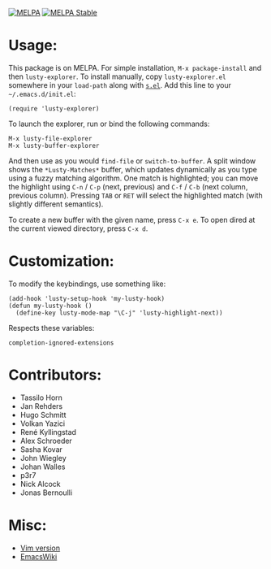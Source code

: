 [![MELPA](https://melpa.org/packages/lusty-explorer-badge.svg)](https://melpa.org/#/lusty-explorer)
[![MELPA Stable](https://stable.melpa.org/packages/lusty-explorer-badge.svg)](https://stable.melpa.org/#/lusty-explorer)

# Usage:

This package is on MELPA. For simple installation, `M-x package-install` and then `lusty-explorer`. To install manually, copy `lusty-explorer.el` somewhere in your `load-path` along with [`s.el`](https://github.com/magnars/s.el). Add this line to your `~/.emacs.d/init.el`:

```elisp
(require 'lusty-explorer)
```

To launch the explorer, run or bind the following commands:

```
M-x lusty-file-explorer
M-x lusty-buffer-explorer
```

And then use as you would `find-file` or `switch-to-buffer`. A split window shows the `*Lusty-Matches*` buffer, which updates dynamically as you type using a fuzzy matching algorithm.  One match is highlighted; you can move the highlight using `C-n` / `C-p` (next, previous) and `C-f` / `C-b` (next column, previous column).  Pressing `TAB` or `RET` will select the highlighted match (with slightly different semantics).

To create a new buffer with the given name, press `C-x e`.  To open dired at the current viewed directory, press `C-x d`.

# Customization:

To modify the keybindings, use something like:

```elisp
(add-hook 'lusty-setup-hook 'my-lusty-hook)
(defun my-lusty-hook ()
  (define-key lusty-mode-map "\C-j" 'lusty-highlight-next))
```

Respects these variables:

```elisp
completion-ignored-extensions
```

# Contributors:

- Tassilo Horn
- Jan Rehders
- Hugo Schmitt
- Volkan Yazici
- René Kyllingstad
- Alex Schroeder
- Sasha Kovar
- John Wiegley
- Johan Walles
- p3r7
- Nick Alcock
- Jonas Bernoulli

# Misc:

- [Vim version](http://github.com/sjbach/lusty)
- [EmacsWiki](http://www.emacswiki.org/cgi-bin/wiki/LustyExplorer)

